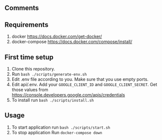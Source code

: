 ## Comments

## Requirements
1. docker https://docs.docker.com/get-docker/
2. docker-compose https://docs.docker.com/compose/install/

## First time setup
1. Clone this repository.
2. Run `bash ./scripts/generate-env.sh`
3. Edit .env file according to you. Make sure that you use empty ports.
4. Edit api/.env. Add your `GOOGLE_CLIENT_ID` and `GOOGLE_CLIENT_SECRET`. Get those values from https://console.developers.google.com/apis/credentials
5. To install run `bash ./scripts/install.sh`

## Usage

1. To start application run `bash ./scripts/start.sh`
2. To stop application Run `docker-compose down`